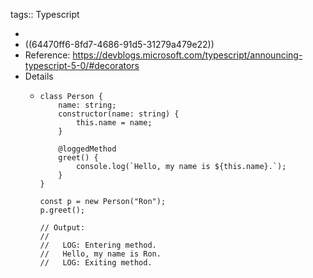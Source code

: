 tags:: Typescript

-
- ((64470ff6-8fd7-4686-91d5-31279a479e22))
- Reference: https://devblogs.microsoft.com/typescript/announcing-typescript-5-0/#decorators
- Details
	- ```
	  class Person {
	      name: string;
	      constructor(name: string) {
	          this.name = name;
	      }
	  
	      @loggedMethod
	      greet() {
	          console.log(`Hello, my name is ${this.name}.`);
	      }
	  }
	  
	  const p = new Person("Ron");
	  p.greet();
	  
	  // Output:
	  //
	  //   LOG: Entering method.
	  //   Hello, my name is Ron.
	  //   LOG: Exiting method.
	  ```
